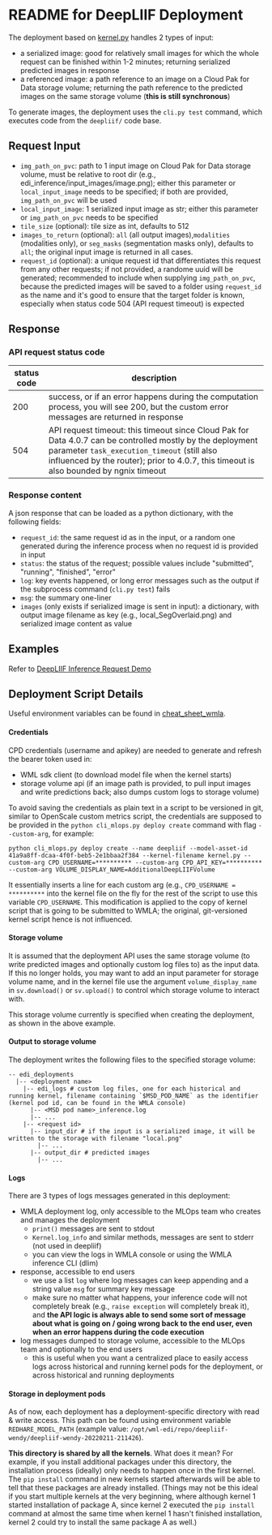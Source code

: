 # README for DeepLIIF Deployment 
The deployment based on [kernel.py](kernel.py) handles 2 types of input:
- a serialized image: good for relatively small images for which the whole request can be finished within 1-2 minutes; returning serialized predicted images in response
- a referenced image: a path reference to an image on a Cloud Pak for Data storage volume; returning the path reference to the predicted images on the same storage volume (**this is still synchronous**)

To generate images, the deployment uses the `cli.py test` command, which executes code from the `deepliif/` code base. 

## Request Input
- `img_path_on_pvc`: path to 1 input image on Cloud Pak for Data storage volume, must be relative to root dir (e.g., edi_inference/input_images/image.png); either this parameter or `local_input_image` needs to be specified; if both are provided, `img_path_on_pvc` will be used
- `local_input_image`: 1 serialized input image as str; either this parameter or `img_path_on_pvc` needs to be specified
- `tile_size` (optional): tile size as int, defaults to 512
- `images_to_return` (optional): `all` (all output images),`modalities` (modalities only), or `seg_masks` (segmentation masks only), defaults to `all`; the original input image is returned in all cases.
- `request_id` (optional): a unique request id that differentiates this request from any other requests; if not provided, a randome uuid will be generated; recommended to include when supplying `img_path_on_pvc`, because the predicted images will be saved to a folder using `request_id` as the name and it's good to ensure that the target folder is known, especially when status code 504 (API request timeout) is expected

## Response
### API request status code
|status code|description|
|-----------|-----------|
|200| success, or if an error happens during the computation process, you will see 200, but the custom error messages are returned in response|
|504| API request timeout: this timeout since Cloud Pak for Data 4.0.7 can be controlled mostly by the deployment parameter `task_execution_timeout` (still also influenced by the router); prior to 4.0.7, this timeout is also bounded by ngnix timeout|

### Response content
A json response that can be loaded as a python dictionary, with the following fields:
- `request_id`: the same request id as in the input, or a random one generated during the inference process when no request id is provided in input
- `status`: the status of the request; possible values include "submitted", "running", "finished", "error"
- `log`: key events happened, or long error messages such as the output if the subprocess command (`cli.py test`) fails
- `msg`: the summary one-liner
- `images` (only exists if serialized image is sent in input): a dictionary, with output image filename as key (e.g., local_SegOverlaid.png) and serialized image content as value

## Examples
Refer to [DeepLIIF Inference Request Demo](../../DeepLIIF%20Inference%20Request%20Demo.ipynb)

## Deployment Script Details
Useful environment variables can be found in [cheat_sheet_wmla](../../../docs/cheat_sheet_wmla.txt).

#### Credentials
CPD credentials (username and apikey) are needed to generate and refresh the bearer token used in:
- WML sdk client (to download model file when the kernel starts)
- storage volume api (if an image path is provided, to pull input images and write predictions back; also dumps custom logs to storage volume)

To avoid saving the credentials as plain text in a script to be versioned in git, similar to OpenScale custom metrics script, the credentials are supposed to be provided in the `python cli_mlops.py deploy create` command with flag `--custom-arg`, for example:
```
python cli_mlops.py deploy create --name deepliif --model-asset-id 41a9a8ff-dcaa-4f0f-beb5-2e1bbaa2f384 --kernel-filename kernel.py --custom-arg CPD_USERNAME=********** --custom-arg CPD_API_KEY=********** --custom-arg VOLUME_DISPLAY_NAME=AdditionalDeepLIIFVolume
```
It essentially inserts a line for each custom arg (e.g., `CPD_USERNAME = **********` into the kernel file on the fly for the rest of the script to use this variable `CPD_USERNAME`. This modification is applied to the copy of kernel script that is going to be submitted to WMLA; the original, git-versioned kernel script hence is not influenced.

#### Storage volume
It is assumed that the deployment API uses the same storage volume (to write predicted images and optionally custom log files to) as the input data. If this no longer holds, you may want to add an input parameter for storage volume name, and in the kernel file use the argument `volume_display_name` in `sv.download()` or `sv.upload()` to control which storage volume to interact with.

This storage volume currently is specified when creating the deployment, as shown in the above example.

#### Output to storage volume
The deployment writes the following files to the specified storage volume:
```
-- edi_deployments
  |-- <deployment name>
    |-- edi_logs # custom log files, one for each historical and running kernel, filename containing `$MSD_POD_NAME` as the identifier (kernel pod id, can be found in the WMLA console) 
      |-- <MSD pod name>_inference.log
      |-- ...
    |-- <request id>
      |-- input_dir # if the input is a serialized image, it will be written to the storage with filename "local.png"
        |-- ...
      |-- output_dir # predicted images
        |-- ...
```

#### Logs
There are 3 types of logs messages generated in this deployment:
- WMLA deployment log, only accessible to the MLOps team who creates and manages the deployment
  - `print()` messages are sent to stdout
  - `Kernel.log_info` and similar methods, messages are sent to stderr (not used in deepliif)
  - you can view the logs in WMLA console or using the WMLA inference CLI (dlim)
- response, accessible to end users
  - we use a list `log` where log messages can keep appending and a string value `msg` for summary key message
  - make sure no matter what happens, your inference code will not completely break (e.g., `raise exception` will completely break it), and **the API logic is always able to send some sort of message about what is going on / going wrong back to the end user, even when an error happens during the code execution**
- log messages dumped to storage volume, accessible to the MLOps team and optionally to the end users
  - this is useful when you want a centralized place to easily access logs across historical and running kernel pods for the deployment, or across historical and running deployments
  
#### Storage in deployment pods
As of now, each deployment has a deployment-specific directory with read & write access. This path can be found using environment variable `REDHARE_MODEL_PATH` (example value: `/opt/wml-edi/repo/deepliif-wendy/deepliif-wendy-20220211-211426`).

**This directory is shared by all the kernels**. What does it mean? For example, if you install additional packages under this directory, the installation process (ideally) only needs to happen once in the first kernel. The `pip install` command in new kernels started afterwards will be able to tell that these packages are already installed. (Things may not be this ideal if you start multiple kernels at the very beginning, where although kernel 1 started installation of package A, since kernel 2 executed the `pip install` command at almost the same time when kernel 1 hasn't finished installation, kernel 2 could try to install the same package A as well.)

    



